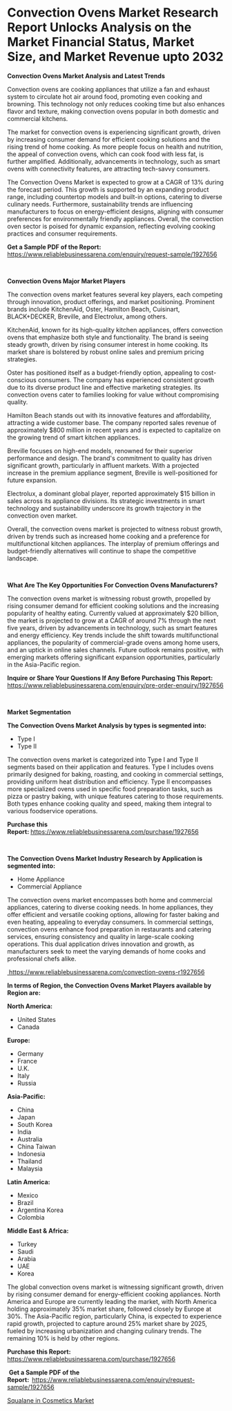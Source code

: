 <p><h1>Convection Ovens Market Research Report Unlocks Analysis on the Market Financial Status, Market Size, and Market Revenue upto 2032</h1></p><p><strong>Convection Ovens Market Analysis and Latest Trends</strong></p>
<p><p>Convection ovens are cooking appliances that utilize a fan and exhaust system to circulate hot air around food, promoting even cooking and browning. This technology not only reduces cooking time but also enhances flavor and texture, making convection ovens popular in both domestic and commercial kitchens. </p><p>The market for convection ovens is experiencing significant growth, driven by increasing consumer demand for efficient cooking solutions and the rising trend of home cooking. As more people focus on health and nutrition, the appeal of convection ovens, which can cook food with less fat, is further amplified. Additionally, advancements in technology, such as smart ovens with connectivity features, are attracting tech-savvy consumers. </p><p>The Convection Ovens Market is expected to grow at a CAGR of 13% during the forecast period. This growth is supported by an expanding product range, including countertop models and built-in options, catering to diverse culinary needs. Furthermore, sustainability trends are influencing manufacturers to focus on energy-efficient designs, aligning with consumer preferences for environmentally friendly appliances. Overall, the convection oven sector is poised for dynamic expansion, reflecting evolving cooking practices and consumer requirements.</p></p>
<p><strong>Get a Sample PDF of the Report:&nbsp;</strong> <a href="https://www.reliablebusinessarena.com/enquiry/request-sample/1927656?utm_campaign=2527&utm_medium=2&utm_source=Github&utm_content=ia&utm_term=28032025&utm_id=convection-ovens">https://www.reliablebusinessarena.com/enquiry/request-sample/1927656</a></p>
<p>&nbsp;</p>
<p><strong>Convection Ovens Major Market Players</strong></p>
<p><p>The convection ovens market features several key players, each competing through innovation, product offerings, and market positioning. Prominent brands include KitchenAid, Oster, Hamilton Beach, Cuisinart, BLACK+DECKER, Breville, and Electrolux, among others.</p><p>KitchenAid, known for its high-quality kitchen appliances, offers convection ovens that emphasize both style and functionality. The brand is seeing steady growth, driven by rising consumer interest in home cooking. Its market share is bolstered by robust online sales and premium pricing strategies.</p><p>Oster has positioned itself as a budget-friendly option, appealing to cost-conscious consumers. The company has experienced consistent growth due to its diverse product line and effective marketing strategies. Its convection ovens cater to families looking for value without compromising quality.</p><p>Hamilton Beach stands out with its innovative features and affordability, attracting a wide customer base. The company reported sales revenue of approximately $800 million in recent years and is expected to capitalize on the growing trend of smart kitchen appliances.</p><p>Breville focuses on high-end models, renowned for their superior performance and design. The brand's commitment to quality has driven significant growth, particularly in affluent markets. With a projected increase in the premium appliance segment, Breville is well-positioned for future expansion.</p><p>Electrolux, a dominant global player, reported approximately $15 billion in sales across its appliance divisions. Its strategic investments in smart technology and sustainability underscore its growth trajectory in the convection oven market.</p><p>Overall, the convection ovens market is projected to witness robust growth, driven by trends such as increased home cooking and a preference for multifunctional kitchen appliances. The interplay of premium offerings and budget-friendly alternatives will continue to shape the competitive landscape.</p></p>
<p>&nbsp;</p>
<p><strong>What Are The Key Opportunities For Convection Ovens Manufacturers?</strong></p>
<p><p>The convection ovens market is witnessing robust growth, propelled by rising consumer demand for efficient cooking solutions and the increasing popularity of healthy eating. Currently valued at approximately $20 billion, the market is projected to grow at a CAGR of around 7% through the next five years, driven by advancements in technology, such as smart features and energy efficiency. Key trends include the shift towards multifunctional appliances, the popularity of commercial-grade ovens among home users, and an uptick in online sales channels. Future outlook remains positive, with emerging markets offering significant expansion opportunities, particularly in the Asia-Pacific region.</p></p>
<p><strong>Inquire or Share Your Questions If Any Before Purchasing This Report:</strong> <a href="https://www.reliablebusinessarena.com/enquiry/pre-order-enquiry/1927656?utm_campaign=2527&utm_medium=2&utm_source=Github&utm_content=ia&utm_term=28032025&utm_id=convection-ovens">https://www.reliablebusinessarena.com/enquiry/pre-order-enquiry/1927656</a></p>
<p>&nbsp;</p>
<p><strong>Market Segmentation</strong></p>
<p><strong>The Convection Ovens Market Analysis by types is segmented into:</strong></p>
<p><ul><li>Type I</li><li>Type II</li></ul></p>
<p><p>The convection ovens market is categorized into Type I and Type II segments based on their application and features. Type I includes ovens primarily designed for baking, roasting, and cooking in commercial settings, providing uniform heat distribution and efficiency. Type II encompasses more specialized ovens used in specific food preparation tasks, such as pizza or pastry baking, with unique features catering to those requirements. Both types enhance cooking quality and speed, making them integral to various foodservice operations.</p></p>
<p><strong>Purchase this Report:&nbsp;</strong><a href="https://www.reliablebusinessarena.com/purchase/1927656?utm_campaign=2527&utm_medium=2&utm_source=Github&utm_content=ia&utm_term=28032025&utm_id=convection-ovens">https://www.reliablebusinessarena.com/purchase/1927656</a></p>
<p>&nbsp;</p>
<p><strong>The Convection Ovens Market Industry Research by Application is segmented into:</strong></p>
<p><ul><li>Home Appliance</li><li>Commercial Appliance</li></ul></p>
<p><p>The convection ovens market encompasses both home and commercial appliances, catering to diverse cooking needs. In home appliances, they offer efficient and versatile cooking options, allowing for faster baking and even heating, appealing to everyday consumers. In commercial settings, convection ovens enhance food preparation in restaurants and catering services, ensuring consistency and quality in large-scale cooking operations. This dual application drives innovation and growth, as manufacturers seek to meet the varying demands of home cooks and professional chefs alike.</p></p>
<p><a href="https://www.reliablebusinessarena.com/convection-ovens-r1927656?utm_campaign=2527&utm_medium=2&utm_source=Github&utm_content=ia&utm_term=28032025&utm_id=convection-ovens">&nbsp;https://www.reliablebusinessarena.com/convection-ovens-r1927656</a></p>
<p><strong>In terms of Region, the Convection Ovens Market Players available by Region are:</strong></p>
<p>
    <p> <strong> North America: </strong>
        <ul>
            <li>United States</li>
            <li>Canada</li>
        </ul>
        </p> 
    <p> <strong> Europe: </strong>
        <ul>
            <li>Germany</li>
            <li>France</li>
            <li>U.K.</li>
            <li>Italy</li>
            <li>Russia</li>
        </ul>
        </p> 
    <p> <strong> Asia-Pacific: </strong>
        <ul>
            <li>China</li>
            <li>Japan</li>
            <li>South Korea</li>
            <li>India</li>
            <li>Australia</li>
            <li>China Taiwan</li>
            <li>Indonesia</li>
            <li>Thailand</li>
            <li>Malaysia</li>
        </ul>
        </p> 
    <p> <strong> Latin America: </strong>
        <ul>
            <li>Mexico</li>
            <li>Brazil</li>
            <li>Argentina Korea</li>
            <li>Colombia</li>
        </ul>
        </p> 
    <p> <strong> Middle East & Africa: </strong>
        <ul>
            <li>Turkey</li>
            <li>Saudi</li>
            <li>Arabia</li>
            <li>UAE</li>
            <li>Korea</li>
        </ul>
    </p>
    </p>
<p><p>The global convection ovens market is witnessing significant growth, driven by rising consumer demand for energy-efficient cooking appliances. North America and Europe are currently leading the market, with North America holding approximately 35% market share, followed closely by Europe at 30%. The Asia-Pacific region, particularly China, is expected to experience rapid growth, projected to capture around 25% market share by 2025, fueled by increasing urbanization and changing culinary trends. The remaining 10% is held by other regions.</p></p>
<p><strong>Purchase this Report: </strong><a href="https://www.reliablebusinessarena.com/purchase/1927656?utm_campaign=2527&utm_medium=2&utm_source=Github&utm_content=ia&utm_term=28032025&utm_id=convection-ovens">https://www.reliablebusinessarena.com/purchase/1927656</a></p>
<p>&nbsp;<strong>Get a Sample PDF of the Report:&nbsp;&nbsp;</strong><a href="https://www.reliablebusinessarena.com/enquiry/request-sample/1927656?utm_campaign=2527&utm_medium=2&utm_source=Github&utm_content=ia&utm_term=28032025&utm_id=convection-ovens">https://www.reliablebusinessarena.com/enquiry/request-sample/1927656</a></p>
<p><strong></strong></p>
<p><p><a href="https://github.com/pelahotayabe/Market-Research-Report-List-1/blob/main/squalane-in-cosmetics-market.md?utm_campaign=2527&utm_medium=2&utm_source=Github&utm_content=ia&utm_term=28032025&utm_id=convection-ovens">Squalane in Cosmetics Market</a></p></p>